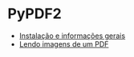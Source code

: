 # PyPDF2

- [Instalação e informações gerais](install-infos.md)
- [Lendo imagens de um PDF](lendo-imagens.md)